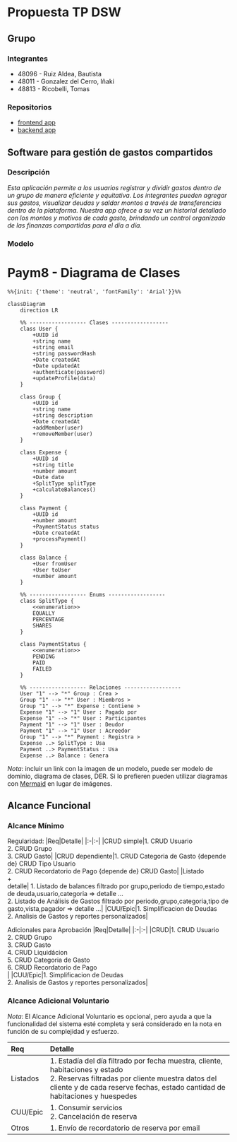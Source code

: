 # Propuesta TP DSW

## Grupo
### Integrantes
* 48096 - Ruiz Aldea, Bautista
* 48011 - Gonzalez del Cerro, Iñaki
* 48813 - Ricobelli, Tomas

### Repositorios
* [frontend app](http://hyperlinkToGihubOrGitlab)
* [backend app](http://hyperlinkToGihubOrGitlab)

## Software para gestión de gastos compartidos
### Descripción
*Esta aplicación permite a los usuarios registrar y dividir gastos dentro de un grupo de manera eficiente y equitativa. Los integrantes pueden agregar sus gastos, visualizar deudas y saldar montos a través de transferencias dentro de la plataforma. Nuestra app ofrece a su vez un historial detallado con los montos y motivos de cada gasto, brindando un control organizado de las finanzas compartidas para el día a día.*

### Modelo

# Paym8 - Diagrama de Clases

```mermaid
%%{init: {'theme': 'neutral', 'fontFamily': 'Arial'}}%%

classDiagram
    direction LR
    
    %% ------------------ Clases ------------------
    class User {
        +UUID id
        +string name
        +string email
        +string passwordHash
        +Date createdAt
        +Date updatedAt
        +authenticate(password)
        +updateProfile(data)
    }

    class Group {
        +UUID id
        +string name
        +string description
        +Date createdAt
        +addMember(user)
        +removeMember(user)
    }

    class Expense {
        +UUID id
        +string title
        +number amount
        +Date date
        +SplitType splitType
        +calculateBalances()
    }

    class Payment {
        +UUID id
        +number amount
        +PaymentStatus status
        +Date createdAt
        +processPayment()
    }

    class Balance {
        +User fromUser
        +User toUser
        +number amount
    }

    %% ------------------ Enums ------------------
    class SplitType {
        <<enumeration>>
        EQUALLY
        PERCENTAGE
        SHARES
    }

    class PaymentStatus {
        <<enumeration>>
        PENDING
        PAID
        FAILED
    }

    %% ------------------ Relaciones ------------------
    User "1" --> "*" Group : Crea >
    Group "1" --> "*" User : Miembros >
    Group "1" --> "*" Expense : Contiene >
    Expense "1" --> "1" User : Pagado por
    Expense "1" --> "*" User : Participantes
    Payment "1" --> "1" User : Deudor
    Payment "1" --> "1" User : Acreedor
    Group "1" --> "*" Payment : Registra >
    Expense ..> SplitType : Usa
    Payment ..> PaymentStatus : Usa
    Expense ..> Balance : Genera
```

*Nota*: incluir un link con la imagen de un modelo, puede ser modelo de dominio, diagrama de clases, DER. Si lo prefieren pueden utilizar diagramas con [Mermaid](https://mermaid.js.org) en lugar de imágenes.

## Alcance Funcional 

### Alcance Mínimo


Regularidad:
|Req|Detalle|
|:-|:-|
|CRUD simple|1. CRUD Usuario<br>2. CRUD Grupo<br>3. CRUD Gasto|
|CRUD dependiente|1. CRUD Categoria de Gasto {depende de} CRUD Tipo Usuario<br>2. CRUD Recordatorio de Pago {depende de} CRUD Gasto|
|Listado<br>+<br>detalle| 1. Listado de balances filtrado por grupo,periodo de tiempo,estado de deuda,usuario,categoria => detalle ...<br> 2. Listado de Análisis de Gastos filtrado por periodo,grupo,categoria,tipo de gasto,vista,pagador => detalle ...|
|CUU/Epic|1. Simplificacion de Deudas<br>2. Analisis de Gastos y reportes personalizados|


Adicionales para Aprobación
|Req|Detalle|
|:-|:-|
|CRUD|1. CRUD Usuario<br>2. CRUD Grupo<br>3. CRUD Gasto<br>4. CRUD Liquidácion<br>5. CRUD Categoria de Gasto<br>6. CRUD Recordatorio de Pago<br>|
|CUU/Epic|1. Simplificacion de Deudas<br>2. Analisis de Gastos y reportes personalizados|


### Alcance Adicional Voluntario

*Nota*: El Alcance Adicional Voluntario es opcional, pero ayuda a que la funcionalidad del sistema esté completa y será considerado en la nota en función de su complejidad y esfuerzo.

|Req|Detalle|
|:-|:-|
|Listados |1. Estadía del día filtrado por fecha muestra, cliente, habitaciones y estado <br>2. Reservas filtradas por cliente muestra datos del cliente y de cada reserve fechas, estado cantidad de habitaciones y huespedes|
|CUU/Epic|1. Consumir servicios<br>2. Cancelación de reserva|
|Otros|1. Envío de recordatorio de reserva por email|

